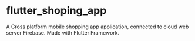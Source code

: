 # flutter_shoping_app

A Cross platform mobile shopping app application, connected to cloud web server Firebase.
Made with Flutter Framework.
